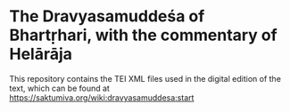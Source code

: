 # The Dravyasamuddeśa of Bhartṛhari, with the commentary of Helārāja

This repository contains the TEI XML files used in the digital edition of the text, which can be found at https://saktumiva.org/wiki:dravyasamuddesa:start
